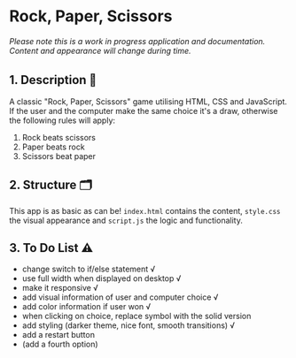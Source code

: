 # Rock, Paper, Scissors

###### Please note this is a work in progress application and documentation. Content and appearance will change during time.

## 1. Description 📝

A classic "Rock, Paper, Scissors" game utilising HTML, CSS and JavaScript. If the user and the computer make the same choice it's a draw, otherwise the following rules will apply:

1. Rock beats scissors
2. Paper beats rock
3. Scissors beat paper

## 2. Structure 🗂

This app is as basic as can be! `index.html` contains the content, `style.css` the visual appearance and `script.js` the logic and functionality.

## 3. To Do List ⚠️

- change switch to if/else statement √
- use full width when displayed on desktop √
- make it responsive √
- add visual information of user and computer choice √
- add color information if user won √
- when clicking on choice, replace symbol with the solid version
- add styling (darker theme, nice font, smooth transitions) √
- add a restart button
- (add a fourth option)
